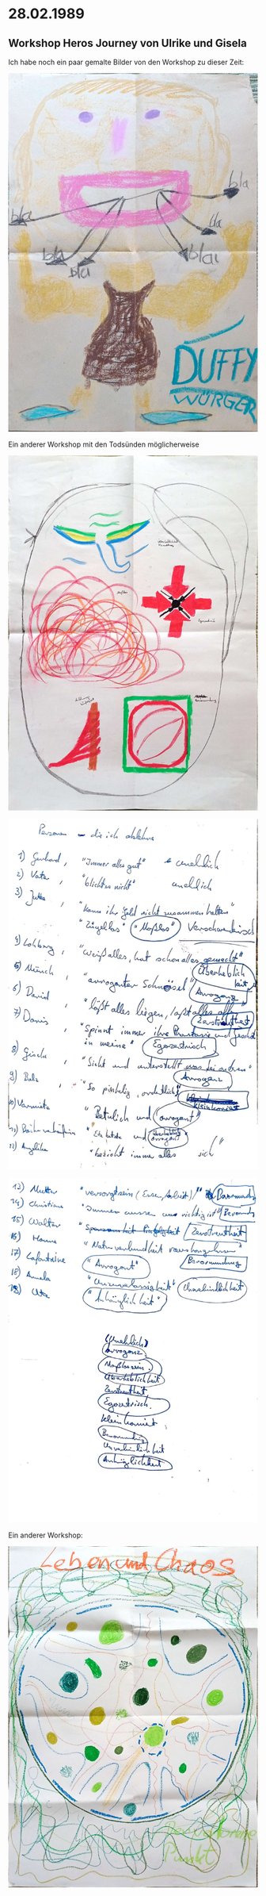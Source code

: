 # 28.02.1989

## Workshop Heros Journey von Ulrike und Gisela

Ich habe noch ein paar gemalte Bilder von den Workshop zu dieser Zeit:

![](../_bilder/HerosJourney-0.jpg)

Ein anderer Workshop mit den Todsünden möglicherweise

![](../_bilder/HerosJourney-1.jpg)

![](../_bilder/HerosJourney-2.jpg)

![](../_bilder/HerosJourney-3.jpg)

Ein anderer Workshop:

![](../_bilder/HerosJourney-4.jpg)
